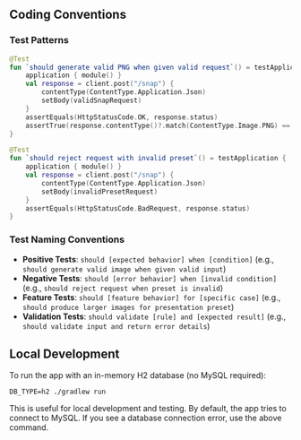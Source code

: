 ## Coding Conventions

### Test Patterns
```kotlin
@Test
fun `should generate valid PNG when given valid request`() = testApplication {
    application { module() }
    val response = client.post("/snap") {
        contentType(ContentType.Application.Json)
        setBody(validSnapRequest)
    }
    assertEquals(HttpStatusCode.OK, response.status)
    assertTrue(response.contentType()?.match(ContentType.Image.PNG) == true)
}

@Test
fun `should reject request with invalid preset`() = testApplication {
    application { module() }
    val response = client.post("/snap") {
        contentType(ContentType.Application.Json)
        setBody(invalidPresetRequest)
    }
    assertEquals(HttpStatusCode.BadRequest, response.status)
}
```

### Test Naming Conventions
- **Positive Tests**: `should [expected behavior] when [condition]` (e.g., `should generate valid image when given valid input`)
- **Negative Tests**: `should [error behavior] when [invalid condition]` (e.g., `should reject request when preset is invalid`)
- **Feature Tests**: `should [feature behavior] for [specific case]` (e.g., `should produce larger images for presentation preset`)
- **Validation Tests**: `should validate [rule] and [expected result]` (e.g., `should validate input and return error details`)

## Local Development

To run the app with an in-memory H2 database (no MySQL required):

```
DB_TYPE=h2 ./gradlew run
```

This is useful for local development and testing. By default, the app tries to connect to MySQL. If you see a database connection error, use the above command.

